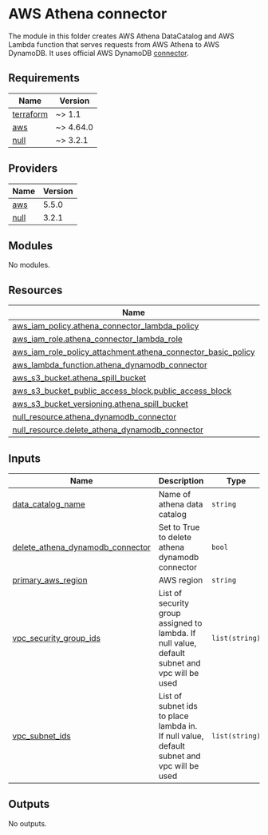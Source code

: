 AWS Athena connector
=======================

The module in this folder creates AWS Athena DataCatalog and AWS Lambda function that serves requests from AWS Athena to AWS DynamoDB.
It uses official AWS DynamoDB [connector](https://docs.aws.amazon.com/athena/latest/ug/connectors-dynamodb.html). 


<!-- BEGIN_TF_DOCS -->
## Requirements

| Name | Version |
|------|---------|
| <a name="requirement_terraform"></a> [terraform](#requirement\_terraform) | ~> 1.1 |
| <a name="requirement_aws"></a> [aws](#requirement\_aws) | ~> 4.64.0 |
| <a name="requirement_null"></a> [null](#requirement\_null) | ~> 3.2.1 |

## Providers

| Name | Version |
|------|---------|
| <a name="provider_aws"></a> [aws](#provider\_aws) | 5.5.0 |
| <a name="provider_null"></a> [null](#provider\_null) | 3.2.1 |

## Modules

No modules.

## Resources

| Name | Type |
|------|------|
| [aws_iam_policy.athena_connector_lambda_policy](https://registry.terraform.io/providers/hashicorp/aws/latest/docs/resources/iam_policy) | resource |
| [aws_iam_role.athena_connector_lambda_role](https://registry.terraform.io/providers/hashicorp/aws/latest/docs/resources/iam_role) | resource |
| [aws_iam_role_policy_attachment.athena_connector_basic_policy](https://registry.terraform.io/providers/hashicorp/aws/latest/docs/resources/iam_role_policy_attachment) | resource |
| [aws_lambda_function.athena_dynamodb_connector](https://registry.terraform.io/providers/hashicorp/aws/latest/docs/resources/lambda_function) | resource |
| [aws_s3_bucket.athena_spill_bucket](https://registry.terraform.io/providers/hashicorp/aws/latest/docs/resources/s3_bucket) | resource |
| [aws_s3_bucket_public_access_block.public_access_block](https://registry.terraform.io/providers/hashicorp/aws/latest/docs/resources/s3_bucket_public_access_block) | resource |
| [aws_s3_bucket_versioning.athena_spill_bucket](https://registry.terraform.io/providers/hashicorp/aws/latest/docs/resources/s3_bucket_versioning) | resource |
| [null_resource.athena_dynamodb_connector](https://registry.terraform.io/providers/hashicorp/null/latest/docs/resources/resource) | resource |
| [null_resource.delete_athena_dynamodb_connector](https://registry.terraform.io/providers/hashicorp/null/latest/docs/resources/resource) | resource |

## Inputs

| Name | Description | Type | Default | Required |
|------|-------------|------|---------|:--------:|
| <a name="input_data_catalog_name"></a> [data\_catalog\_name](#input\_data\_catalog\_name) | Name of athena data catalog | `string` | n/a | yes |
| <a name="input_delete_athena_dynamodb_connector"></a> [delete\_athena\_dynamodb\_connector](#input\_delete\_athena\_dynamodb\_connector) | Set to True to delete athena dynamodb connector | `bool` | `false` | no |
| <a name="input_primary_aws_region"></a> [primary\_aws\_region](#input\_primary\_aws\_region) | AWS region | `string` | n/a | yes |
| <a name="input_vpc_security_group_ids"></a> [vpc\_security\_group\_ids](#input\_vpc\_security\_group\_ids) | List of security group assigned to lambda. If null value, default subnet and vpc will be used | `list(string)` | `null` | no |
| <a name="input_vpc_subnet_ids"></a> [vpc\_subnet\_ids](#input\_vpc\_subnet\_ids) | List of subnet ids to place lambda in. If null value, default subnet and vpc will be used | `list(string)` | `null` | no |

## Outputs

No outputs.
<!-- END_TF_DOCS -->
